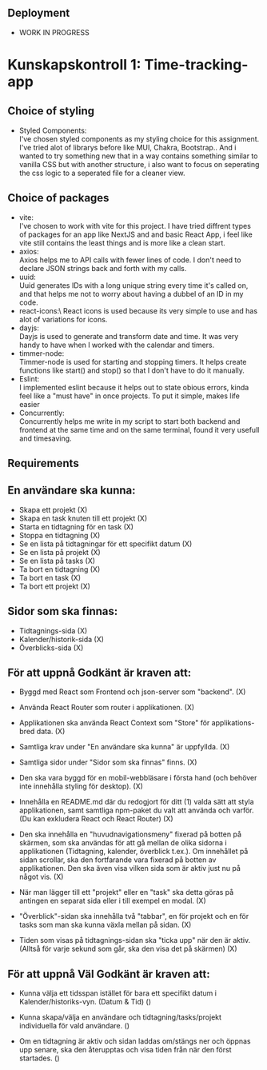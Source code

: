 ## Deployment
* WORK IN PROGRESS



# Kunskapskontroll 1: Time-tracking-app

## Choice of styling
- Styled Components:\
  I've chosen styled components as my styling choice for this assignment. I've tried alot of librarys before like MUI, Chakra, Bootstrap.. And i wanted to try something new that in a way contains something similar to vanilla CSS but with another structure, i also want to focus on seperating the css logic to a seperated file for a cleaner view.

## Choice of packages
- vite:\
  I've chosen to work with vite for this project. I have tried diffrent types of packages for an app like NextJS and and basic React App, i feel like vite still contains the least things and is more like a clean start. 
- axios:\
  Axios helps me to API calls with fewer lines of code. I don't need to declare JSON strings back and forth with my calls. 
- uuid:\
  Uuid generates IDs with a long unique string every time it's called on, and that helps me not to worry about having a dubbel of an ID in my code. 
- react-icons:\ 
  React icons is used because its very simple to use and has alot of variations for icons. 
- dayjs:\
  Dayjs is used to generate and transform date and time. It was very handy to have when I worked with the calendar and timers. 
- timmer-node:\
  Timmer-node is used for starting and stopping timers. It helps create functions like start() and stop() so that I don't have to do it manually. 
- Eslint:\
  I implemented eslint because it helps out to state obious errors, kinda feel like a "must have" in once projects. To put it simple, makes life easier
- Concurrently:\
  Concurrently helps me write in my script to start both backend and frontend at the same time and on the same terminal, found it very usefull and timesaving. 

## Requirements

## En användare ska kunna:
- Skapa ett projekt (X)
- Skapa en task knuten till ett projekt (X)
- Starta en tidtagning för en task (X)
- Stoppa en tidtagning (X)
- Se en lista på tidtagningar för ett specifikt datum (X)
- Se en lista på projekt (X)
- Se en lista på tasks (X)
- Ta bort en tidtagning (X)
- Ta bort en task (X)
- Ta bort ett projekt (X)

## Sidor som ska finnas:
- Tidtagnings-sida (X)
- Kalender/historik-sida (X)
- Överblicks-sida (X)

## För att uppnå Godkänt är kraven att:
- Byggd med React som Frontend och json-server som "backend". (X)

- Använda React Router som router i applikationen. (X)

- Applikationen ska använda React Context som "Store" för applikations-bred data. (X)

- Samtliga krav under "En användare ska kunna" är uppfyllda. (X)

- Samtliga sidor under "Sidor som ska finnas" finns. (X)

- Den ska vara byggd för en mobil-webbläsare i första hand (och behöver inte innehålla styling för desktop). (X)

- Innehålla en README.md där du redogjort för ditt (1) valda sätt att styla applikationen, samt samtliga npm-paket du valt att använda och varför. (Du kan exkludera React och React Router) (X)

- Den ska innehålla en "huvudnavigationsmeny" fixerad på botten på skärmen, som ska användas för att gå mellan de olika sidorna i applikationen (Tidtagning, kalender, överblick t.ex.). Om innehållet på sidan scrollar, ska den fortfarande vara fixerad på botten av applikationen. Den ska även visa vilken sida som är aktiv just nu på något vis. (X)

- När man lägger till ett "projekt" eller en "task" ska detta göras på antingen en separat sida eller i till exempel en modal. (X)

- "Överblick"-sidan ska innehålla två "tabbar", en för projekt och en för tasks som man ska kunna växla mellan på sidan. (X)

- Tiden som visas på tidtagnings-sidan ska "ticka upp" när den är aktiv.
  (Alltså för varje sekund som går, ska den visa det på skärmen) (X)


## För att uppnå Väl Godkänt är kraven att:
- Kunna välja ett tidsspan istället för bara ett specifikt datum i Kalender/historiks-vyn. (Datum & Tid) ()

- Kunna skapa/välja en användare och tidtagning/tasks/projekt individuella för vald användare. ()

- Om en tidtagning är aktiv och sidan laddas om/stängs ner och öppnas upp senare, ska den återupptas och visa tiden från när den först startades. ()